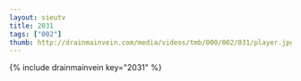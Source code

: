 ```yaml
--- 
layout: sieutv
title: 2031
tags: ["002"]
thumb: http://drainmainvein.com/media/videos/tmb/000/002/031/player.jpg
---
```

{% include drainmainvein key="2031" %} 
